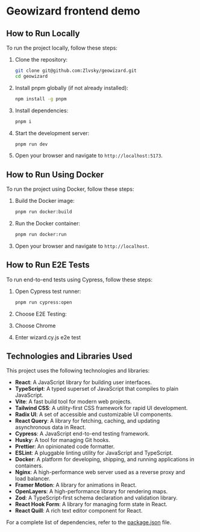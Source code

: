 # Geowizard frontend demo

## How to Run Locally

To run the project locally, follow these steps:

1. Clone the repository:

   ```sh
   git clone git@github.com:Zlvsky/geowizard.git
   cd geowizard
   ```

2. Install pnpm globally (if not already installed):

   ```sh
   npm install -g pnpm
   ```

3. Install dependencies:

   ```sh
   pnpm i
   ```

4. Start the development server:

   ```sh
   pnpm run dev
   ```

5. Open your browser and navigate to `http://localhost:5173`.

## How to Run Using Docker

To run the project using Docker, follow these steps:

1. Build the Docker image:

   ```sh
   pnpm run docker:build
   ```

2. Run the Docker container:

   ```sh
   pnpm run docker:run
   ```

3. Open your browser and navigate to `http://localhost`.

## How to Run E2E Tests

To run end-to-end tests using Cypress, follow these steps:

1. Open Cypress test runner:

   ```sh
   pnpm run cypress:open
   ```

2. Choose E2E Testing:

3. Choose Chrome

4. Enter wizard.cy.js e2e test

## Technologies and Libraries Used

This project uses the following technologies and libraries:

- **React**: A JavaScript library for building user interfaces.
- **TypeScript**: A typed superset of JavaScript that compiles to plain JavaScript.
- **Vite**: A fast build tool for modern web projects.
- **Tailwind CSS**: A utility-first CSS framework for rapid UI development.
- **Radix UI**: A set of accessible and customizable UI components.
- **React Query**: A library for fetching, caching, and updating asynchronous data in React.
- **Cypress**: A JavaScript end-to-end testing framework.
- **Husky**: A tool for managing Git hooks.
- **Prettier**: An opinionated code formatter.
- **ESLint**: A pluggable linting utility for JavaScript and TypeScript.
- **Docker**: A platform for developing, shipping, and running applications in containers.
- **Nginx**: A high-performance web server used as a reverse proxy and load balancer.
- **Framer Motion**: A library for animations in React.
- **OpenLayers**: A high-performance library for rendering maps.
- **Zod**: A TypeScript-first schema declaration and validation library.
- **React Hook Form**: A library for managing form state in React.
- **React Quill**: A rich text editor component for React.

For a complete list of dependencies, refer to the [package.json](package.json) file.
